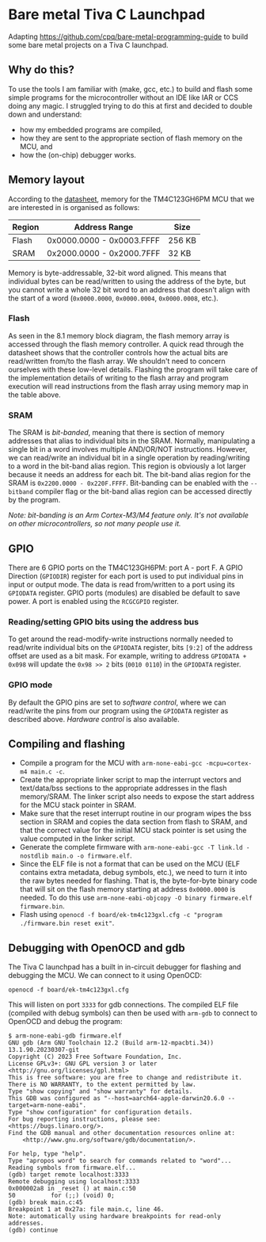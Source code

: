 # Bare metal Tiva C Launchpad
Adapting https://github.com/cpq/bare-metal-programming-guide to build some bare metal projects on a Tiva C launchpad.

## Why do this?
To use the tools I am familiar with (make, gcc, etc.) to build and flash some simple programs for the microcontroller without an IDE like IAR or CCS doing any magic. I struggled trying to do this at first and decided to double down and understand:
- how my embedded programs are compiled,
- how they are sent to the appropriate section of flash memory on the MCU, and
- how the (on-chip) debugger works.

## Memory layout
According to the [datasheet](./datasheets/tm4c123gh6pm-datasheet.pdf), memory for the TM4C123GH6PM MCU that we are interested in is organised as follows:

|Region|Address Range            |Size  |
|------|-------------------------|------|
|Flash |0x0000.0000 - 0x0003.FFFF|256 KB|
|SRAM  |0x2000.0000 - 0x2000.7FFF|32 KB |

Memory is byte-addressable, 32-bit word aligned. This means that individual bytes can be read/written to using the address of the byte, but you cannot write a whole 32 bit word to an address that doesn't align with the start of a word (`0x0000.0000`, `0x0000.0004`, `0x0000.0008`, etc.).

### Flash
As seen in the 8.1 memory block diagram, the flash memory array is accessed through the flash memory controller. A quick read through the datasheet shows that the controller controls how the actual bits are read/written from/to the flash array. We shouldn't need to concern ourselves with these low-level details. Flashing the program will take care of the implementation details of writing to the flash array and program execution will read instructions from the flash array using memory map in the table above.

### SRAM
The SRAM is *bit-banded*, meaning that there is section of memory addresses that alias to individual bits in the SRAM. Normally, manipulating a single bit in a word involves multiple AND/OR/NOT instructions. However, we can read/write an individual bit in a single operation by reading/writing to a word in the bit-band alias region. This region is obviously a lot larger because it needs an address for each bit. The bit-band alias region for the SRAM is `0x2200.0000 - 0x220F.FFFF`. Bit-banding can be enabled with the `--bitband` compiler flag or the bit-band alias region can be accessed directly by the program.

*Note: bit-banding is an Arm Cortex-M3/M4 feature only. It's not available on other microcontrollers, so not many people use it.*

## GPIO
There are 6 GPIO ports on the TM4C123GH6PM: port A - port F. A GPIO Direction (`GPIODIR`) register for each port is used to put individual pins in input or output mode. The data is read from/written to a port using its `GPIODATA` register. GPIO ports (modules) are disabled be default to save power. A port is enabled using the `RCGCGPIO` register.

### Reading/setting GPIO bits using the address bus
To get around the read-modify-write instructions normally needed to read/write individual bits on the `GPIODATA` register, bits `[9:2]` of the address offset are used as a bit mask. For example, writing to address `GPIODATA + 0x098` will update the `0x98 >> 2` bits (`0010 0110`) in the `GPIODATA` register. 

### GPIO mode
By default the GPIO pins are set to *software control*, where we can read/write the pins from our program using the `GPIODATA` register as described above. *Hardware control* is also available.

## Compiling and flashing
- Compile a program for the MCU with `arm-none-eabi-gcc -mcpu=cortex-m4 main.c -c`.
- Create the appropriate linker script to map the interrupt vectors and text/data/bss sections to the appropriate addresses in the flash memory/SRAM. The linker script also needs to expose the start address for the MCU stack pointer in SRAM.
- Make sure that the reset interrupt routine in our program wipes the bss section in SRAM and copies the data section from flash to SRAM, and that the correct value for the initial MCU stack pointer is set using the value computed in the linker script.
- Generate the complete firmware with `arm-none-eabi-gcc -T link.ld -nostdlib main.o -o firmware.elf`.
- Since the ELF file is not a format that can be used on the MCU (ELF contains extra metadata, debug symbols, etc.), we need to turn it into the raw bytes needed for flashing. That is, the byte-for-byte binary code that will sit on the flash memory starting at address `0x0000.0000` is needed. To do this use `arm-none-eabi-objcopy -O binary firmware.elf firmware.bin`.
- Flash using `openocd -f board/ek-tm4c123gxl.cfg -c "program ./firmware.bin reset exit"`.

## Debugging with OpenOCD and gdb
The Tiva C launchpad has a built in in-circuit debugger for flashing and debugging the MCU. We can connect to it using OpenOCD:
```
openocd -f board/ek-tm4c123gxl.cfg
```
This will listen on port `3333` for gdb connections. The compiled ELF file (compiled with debug symbols) can then be used with `arm-gdb` to connect to OpenOCD and debug the program:
```
$ arm-none-eabi-gdb firmware.elf
GNU gdb (Arm GNU Toolchain 12.2 (Build arm-12-mpacbti.34)) 13.1.90.20230307-git
Copyright (C) 2023 Free Software Foundation, Inc.
License GPLv3+: GNU GPL version 3 or later <http://gnu.org/licenses/gpl.html>
This is free software: you are free to change and redistribute it.
There is NO WARRANTY, to the extent permitted by law.
Type "show copying" and "show warranty" for details.
This GDB was configured as "--host=aarch64-apple-darwin20.6.0 --target=arm-none-eabi".
Type "show configuration" for configuration details.
For bug reporting instructions, please see:
<https://bugs.linaro.org/>.
Find the GDB manual and other documentation resources online at:
    <http://www.gnu.org/software/gdb/documentation/>.

For help, type "help".
Type "apropos word" to search for commands related to "word"...
Reading symbols from firmware.elf...
(gdb) target remote localhost:3333
Remote debugging using localhost:3333
0x000002a8 in _reset () at main.c:50
50          for (;;) (void) 0;
(gdb) break main.c:45
Breakpoint 1 at 0x27a: file main.c, line 46.
Note: automatically using hardware breakpoints for read-only addresses.
(gdb) continue
```
